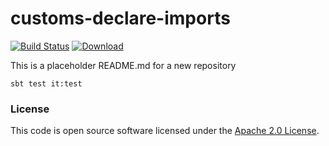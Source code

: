 
# customs-declare-imports


[![Build Status](https://travis-ci.org/hmrc/customs-declare-imports.svg)](https://travis-ci.org/hmrc/customs-declare-imports) [ ![Download](https://api.bintray.com/packages/hmrc/releases/customs-declare-imports/images/download.svg) ](https://bintray.com/hmrc/releases/customs-declare-imports/_latestVersion)


This is a placeholder README.md for a new repository

`sbt test it:test`

### License

This code is open source software licensed under the [Apache 2.0 License]("http://www.apache.org/licenses/LICENSE-2.0.html").

